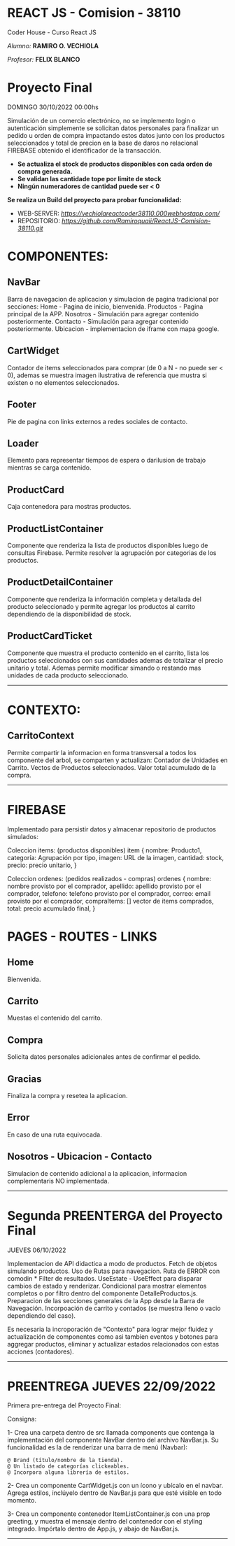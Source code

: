 # REACT JS - Comision - 38110
Coder House - Curso React JS

*Alumno:* **RAMIRO O. VECHIOLA**

*Profesor:* **FELIX BLANCO**


# Proyecto Final
DOMINGO 30/10/2022 00:00hs

Simulación de un comercio electrónico, no se implemento login o autenticación simplemente se solicitan datos personales para finalizar un pedido u orden de compra impactando estos datos junto con los productos seleccionados y total de precion en la base de daros no relacional FIREBASE obtenido el identificador de la transacción.
- **Se actualiza el stock de productos disponibles con cada orden de compra generada.**
- **Se validan las cantidade tope por limite de stock**
- **Ningún numeradores de cantidad puede ser < 0**

**Se realiza un Build del proyecto para probar funcionalidad:**
- WEB-SERVER: *https://vechiolareactcoder38110.000webhostapp.com/*
- REPOSITORIO: *https://github.com/Ramiroquaii/ReactJS-Comision-38110.git*

# COMPONENTES:

## NavBar
Barra de navegacion de aplicacion y simulacion de pagina tradicional por secciones:
Home - Pagina de inicio, bienvenida.
Productos - Pagina principal de la APP.
Nosotros - Simulación para agregar contenido posteriormente.
Contacto - Simulación para agregar contenido posteriormente.
Ubicacion - implementacion de iframe con mapa google.

## CartWidget
Contador de items seleccionados para comprar (de 0 a N - no puede ser < 0), ademas se muestra imagen ilustrativa de referencia que mustra si existen o no elementos seleccionados.

## Footer
Pie de pagina con links externos a redes sociales de contacto.

## Loader
Elemento para representar tiempos de espera o darilusion de trabajo mientras se carga contenido.

## ProductCard
Caja contenedora para mostras productos.

## ProductListContainer
Componente que renderiza la lista de productos disponibles luego de consultas Firebase. Permite resolver la agrupación por categorias de los productos.

## ProductDetailContainer
Componente que renderiza la información completa y detallada del producto seleccionado y permite agregar los productos al carrito dependiendo de la disponibilidad de stock.

## ProductCardTicket
Componente que muestra el producto contenido en el carrito, lista los productos seleccionados con sus cantidades ademas de totalizar el precio unitario y total. Ademas permite modificar simando o restando mas unidades de cada producto seleccionado.

---

# CONTEXTO:
## CarritoContext
Permite compartir la informacion en forma transversal a todos los componente del arbol, se comparten y actualizan:
Contador de Unidades en Carrito.
Vectos de Productos seleccionados.
Valor total acumulado de la compra.

---

# FIREBASE
Implementado para persistir datos y almacenar repositorio de productos simulados:

Coleccion items: (productos disponibles)
item {
    nombre: Producto1,
    categoría: Agrupación por tipo,
    imagen: URL de la imagen,
    cantidad: stock,
    precio: precio unitario,
}

Coleccion ordenes: (pedidos realizados - compras)
ordenes {
    nombre: nombre provisto por el comprador,
    apellido: apellido provisto por el comprador,
    telefono: telefono provisto por el comprador,
    correo: email provisto por el comprador,
    compraItems: [] vector de items comprados,
    total: precio acumulado final,
}

# PAGES - ROUTES - LINKS
## Home
Bienvenida.

## Carrito
Muestas el contenido del carrito.

## Compra
Solicita datos personales adicionales antes de confirmar el pedido.

## Gracias
Finaliza la compra y resetea la aplicacion.

## Error
En caso de una ruta equivocada.

## Nosotros - Ubicacion - Contacto
Simulacion de contenido adicional a la aplicacion, informacion complementaris NO implementada.

---

# Segunda PREENTERGA del Proyecto Final
JUEVES 06/10/2022

Implementacion de API didactica a modo de productos.
Fetch de objetos simulando productos.
Uso de Rutas para navegacion.
Ruta de ERROR con comodin *
Filter de resultados.
UseEstate - UseEffect para disparar cambios de estado y renderizar.
Condicional para mostrar elementos completos o por filtro dentro del componente DetalleProductos.js.
Preparacion de las secciones generales de la App desde la Barra de Navegación.
Incorpoación de carrito y contados (se muestra lleno o vacio dependiendo del caso).

Es necesaria la incroporación de "Contexto" para lograr mejor fluidez y actualización de componentes como
asi tambien eventos y botones para aggregar productos, eliminar y actualizar estados relacionados con estas
acciones (contadores).

---

# PREENTREGA JUEVES 22/09/2022
Primera pre-entrega del Proyecto Final:

Consigna:

1- Crea una carpeta dentro de src llamada components que contenga la implementación del componente NavBar dentro del archivo NavBar.js. Su funcionalidad es la de renderizar una barra de menú (Navbar):

    @ Brand (título/nombre de la tienda).
    @ Un listado de categorías clickeables.
    @ Incorpora alguna librería de estilos.

2- Crea un componente CartWidget.js con un ícono y ubícalo en el navbar. Agrega estilos, inclúyelo dentro de NavBar.js para que esté visible en todo momento.

3- Crea un componente contenedor ItemListContainer.js con una prop greeting, y muestra el mensaje dentro del contenedor con el styling integrado. Impórtalo dentro de App.js, y abajo de NavBar.js. 

---

